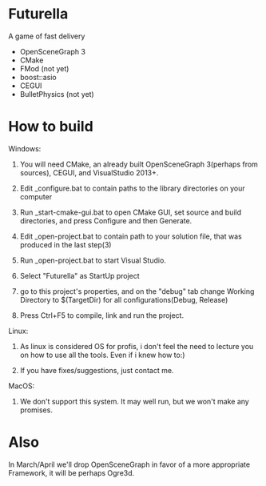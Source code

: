 Futurella
=========

A game of fast delivery

- OpenSceneGraph 3
- CMake
- FMod (not yet)
- boost::asio
- CEGUI
- BulletPhysics (not yet)


How to build
==========

Windows:

1. You will need CMake, an already built OpenSceneGraph 3(perhaps from sources), CEGUI, and VisualStudio 2013+.

2. Edit _configure.bat to contain paths to the library directories on your computer

3. Run _start-cmake-gui.bat to open CMake GUI, set source and build directories, and press Configure and then Generate.

4. Edit _open-project.bat to contain path to your solution file, that was produced in the last step(3)

5. Run _open-project.bat to start Visual Studio.

6. Select "Futurella" as StartUp project

7. go to this project's properties, and on the "debug" tab change Working Directory to $(TargetDir) for all configurations(Debug, Release)

8. Press Ctrl+F5 to compile, link and run the project.



Linux:

1. As linux is considered OS for profis, i don't feel the need to lecture you on how to use all the tools. Even if i knew how to:)

2. If you have fixes/suggestions, just contact me.



MacOS:

1. We don't support this system. It may well run, but we won't make any promises.


Also
=========

In March/April we'll drop OpenSceneGraph in favor of a more appropriate Framework, it will be perhaps Ogre3d.
